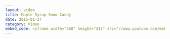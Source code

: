 ```yaml
---
layout: video
title: Maple Syrup Snow Candy
date: 2015-01-27
category: Video
embed_code: <iframe width="560" height="315" src="//www.youtube.com/embed/5e5MUxhmBWk" frameborder="0" allowfullscreen></iframe></iframe>
---
```

